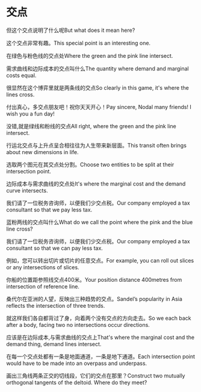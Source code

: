 # 交点

<p><span class="chinese">但这个交点说明了什么呢</span><span class="english">But what does it mean here?</span></p>

<p><span class="chinese">这个交点非常有趣。</span><span class="english">This special point is an interesting one.</span></p>

<p><span class="chinese">在绿色与粉色线的交点处</span><span class="english">Where the green and the pink line intersect.</span></p>

<p><span class="chinese">需求曲线和边际成本的交点叫什么</span><span class="english">The quantity where demand and marginal costs equal.</span></p>

<p><span class="chinese">很显然在这个博弈里就是两条线的交点</span><span class="english">So clearly in this game, it's where the lines cross.</span></p>

<p><span class="chinese">付出真心，多交点朋友吧！祝你天天开心！</span><span class="english">Pay sincere, Nodal many friends! I wish you a fun day!</span></p>

<p><span class="chinese">没错,就是绿线和粉线的交点</span><span class="english">All right, where the green and the pink line intersect.</span></p>

<p><span class="chinese">行运北交点与上升点呈合相往往为人生带来新层面。</span><span class="english">This transit often brings about new dimensions in life.</span></p>

<p><span class="chinese">选取两个图元在其交点处分割。</span><span class="english">Choose two entities to be split at their intersection point.</span></p>

<p><span class="chinese">边际成本与需求曲线的交点处</span><span class="english">It's where the marginal cost and the demand curve intersects.</span></p>

<p><span class="chinese">我们请了一位税务咨询师，以便我们少交点税。</span><span class="english">Our company employed a tax consultant so that we pay less tax.</span></p>

<p><span class="chinese">蓝粉两线的交点叫什么</span><span class="english">What do we call the point where the pink and the blue line cross?</span></p>

<p><span class="chinese">我们请了一位税务咨询师，以便我们少交点税。</span><span class="english">Our company employed a tax consultant so that we can pay less tax.</span></p>

<p><span class="chinese">例如，您可以转出切片或切片的任意交点。</span><span class="english">For example, you can roll out slices or any intersections of slices.</span></p>

<p><span class="chinese">你船的位置距参照线交点400米。</span><span class="english">Your position distance 400metres from intersection of reference line.</span></p>

<p><span class="chinese">桑代尔在亚洲的人望，反映出三种趋势的交点。</span><span class="english">Sandel’s popularity in Asia reflects the intersection of three trends.</span></p>

<p><span class="chinese">就这样我们各自都背过了身，向着两个没有交点的方向走去。</span><span class="english">So we each back after a body, facing two no intersections occur directions.</span></p>

<p><span class="chinese">应该是在边际成本,与需求曲线的交点上</span><span class="english">That's where the marginal cost and the demand thing, demand lines intersect.</span></p>

<p><span class="chinese">在每一个交点处都有一条是地面通道，一条是地下通道。</span><span class="english">Each intersection point would have to be made into an overpass and underpass.</span></p>

<p><span class="chinese">画出三角线两条正交的切线段，它们的交点在那里？</span><span class="english">Construct two mutually orthogonal tangents of the deltoid. Where do they meet?</span></p>

